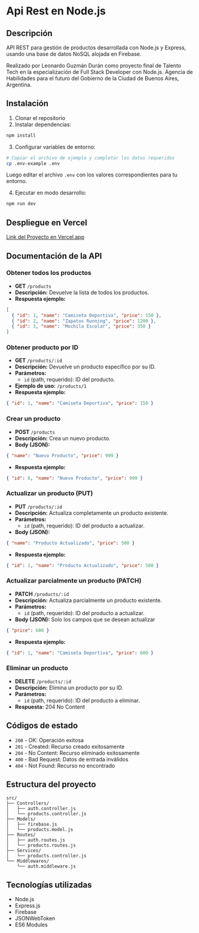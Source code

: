 # Api Rest en Node.js

## Descripción

API REST para gestión de productos desarrollada con Node.js y Express, usando una base de datos NoSQL alojada en Firebase.

Realizado por Leonardo Guzmán Durán como proyecto final de Talento Tech en la especialización de Full Stack Developer con Node.js. Agencia de Habilidades para el futuro del Gobierno de la Ciudad de Buenos Aires, Argentina.

## Instalación

1. Clonar el repositorio
2. Instalar dependencias:

```bash
npm install
```

3. Configurar variables de entorno:

```bash
# Copiar el archivo de ejemplo y completar los datos requeridos
cp .env-example .env
```

Luego editar el archivo `.env` con los valores correspondientes para tu entorno.

4. Ejecutar en modo desarrollo:

```bash
npm run dev
```

## Despliegue en Vercel

[Link del Proyecto en Vercel.app](https://project-node-api-rest.vercel.app/)

## Documentación de la API

### Obtener todos los productos

- **GET** `/products`
- **Descripción:** Devuelve la lista de todos los productos.
- **Respuesta ejemplo:**

```json
[
  { "id": 1, "name": "Camiseta Deportiva", "price": 150 },
  { "id": 2, "name": "Zapatos Running", "price": 1200 },
  { "id": 3, "name": "Mochila Escolar", "price": 350 }
]
```

### Obtener producto por ID

- **GET** `/products/:id`
- **Descripción:** Devuelve un producto específico por su ID.
- **Parámetros:**
  - `id` (path, requerido): ID del producto.
- **Ejemplo de uso:** `/products/1`
- **Respuesta ejemplo:**

```json
{ "id": 1, "name": "Camiseta Deportiva", "price": 150 }
```

### Crear un producto

- **POST** `/products`
- **Descripción:** Crea un nuevo producto.
- **Body (JSON):**

```json
{ "name": "Nuevo Producto", "price": 999 }
```

- **Respuesta ejemplo:**

```json
{ "id": 6, "name": "Nuevo Producto", "price": 999 }
```

### Actualizar un producto (PUT)

- **PUT** `/products/:id`
- **Descripción:** Actualiza completamente un producto existente.
- **Parámetros:**
  - `id` (path, requerido): ID del producto a actualizar.
- **Body (JSON):**

```json
{ "name": "Producto Actualizado", "price": 500 }
```

- **Respuesta ejemplo:**

```json
{ "id": 1, "name": "Producto Actualizado", "price": 500 }
```

### Actualizar parcialmente un producto (PATCH)

- **PATCH** `/products/:id`
- **Descripción:** Actualiza parcialmente un producto existente.
- **Parámetros:**
  - `id` (path, requerido): ID del producto a actualizar.
- **Body (JSON):** Solo los campos que se desean actualizar

```json
{ "price": 600 }
```

- **Respuesta ejemplo:**

```json
{ "id": 1, "name": "Camiseta Deportiva", "price": 600 }
```

### Eliminar un producto

- **DELETE** `/products/:id`
- **Descripción:** Elimina un producto por su ID.
- **Parámetros:**
  - `id` (path, requerido): ID del producto a eliminar.
- **Respuesta:** 204 No Content

## Códigos de estado

- `200` - OK: Operación exitosa
- `201` - Created: Recurso creado exitosamente
- `204` - No Content: Recurso eliminado exitosamente
- `400` - Bad Request: Datos de entrada inválidos
- `404` - Not Found: Recurso no encontrado

## Estructura del proyecto

```
src/
├── Controllers/
│   ├── auth.controller.js
│   └── products.controller.js
├── Models/
│   ├── firebase.js
│   └── products.model.js
├── Routes/
│   ├── auth.routes.js
│   └── products.routes.js
├── Services/
│   └── products.controller.js
└── Middlewares/
    └── auth.middleware.js
```

## Tecnologías utilizadas

- Node.js
- Express.js
- Firebase
- JSONWebToken
- ES6 Modules

